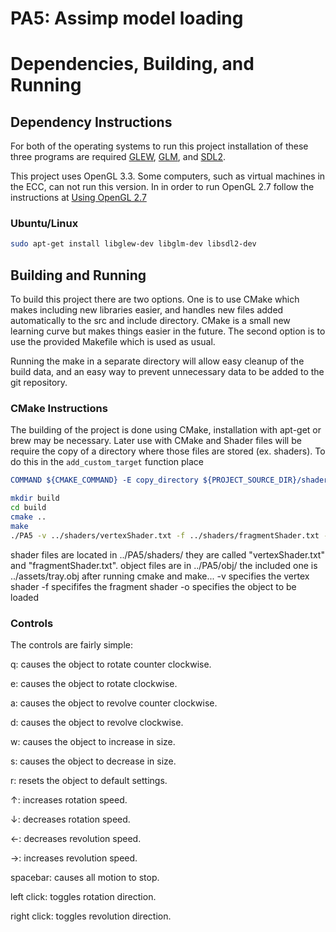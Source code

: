 # PA5: Assimp model loading

# Dependencies, Building, and Running

## Dependency Instructions
For both of the operating systems to run this project installation of these three programs are required [GLEW](http://glew.sourceforge.net/), [GLM](http://glm.g-truc.net/0.9.7/index.html), and [SDL2](https://wiki.libsdl.org/Tutorials).

This project uses OpenGL 3.3. Some computers, such as virtual machines in the ECC, can not run this version. In in order to run OpenGL 2.7 follow the instructions at [Using OpenGL 2.7](https://github.com/HPC-Vis/computer-graphics/wiki/Using-OpenGL-2.7)

### Ubuntu/Linux
```bash
sudo apt-get install libglew-dev libglm-dev libsdl2-dev
```

## Building and Running
To build this project there are two options. One is to use CMake which makes including new libraries easier, and handles new files added automatically to the src and include directory. CMake is a small new learning curve but makes things easier in the future.
The second option is to use the provided Makefile which is used as usual.

Running the make in a separate directory will allow easy cleanup of the build data, and an easy way to prevent unnecessary data to be added to the git repository.  

### CMake Instructions
The building of the project is done using CMake, installation with apt-get or brew may be necessary. Later use with CMake and Shader files will be require the copy of a directory where those files are stored (ex. shaders). To do this in the ```add_custom_target``` function place 
```cmake
COMMAND ${CMAKE_COMMAND} -E copy_directory ${PROJECT_SOURCE_DIR}/shaders/ ${CMAKE_CURRENT_BINARY_DIR}/shaders
```

```bash
mkdir build
cd build
cmake ..
make
./PA5 -v ../shaders/vertexShader.txt -f ../shaders/fragmentShader.txt -o ../assets/tray.obj
```
shader files are located in ../PA5/shaders/ they are called "vertexShader.txt" and "fragmentShader.txt".
object files are in ../PA5/obj/ the included one is ../assets/tray.obj
after running cmake and make...
-v specifies the vertex shader
-f specififes the fragment shader
-o specifies the object to be loaded



### Controls

The controls are fairly simple:

q: causes the object to rotate counter clockwise.

e: causes the object to rotate clockwise.

a: causes the object to revolve counter clockwise.

d: causes the object to revolve clockwise.

w: causes the object to increase in size.

s: causes the object to decrease in size.

r: resets the object to default settings.

↑: increases rotation speed.

↓: decreases rotation speed.

←: decreases revolution speed.

→: increases revolution speed.

spacebar: causes all motion to stop.

left click: toggles rotation direction.

right click: toggles revolution direction.
